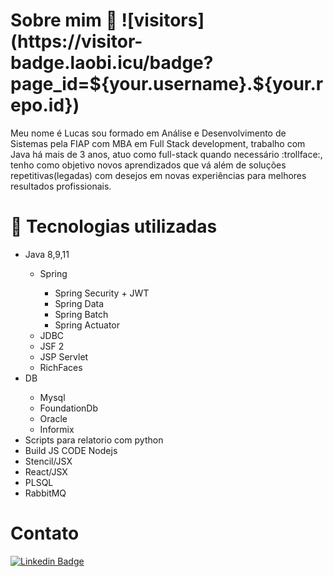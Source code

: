 
<h1> Sobre mim 👨‍ ![visitors](https://visitor-badge.laobi.icu/badge?page_id=${your.username}.${your.repo.id}) </h1>

<p> Meu nome é Lucas sou formado em Análise e Desenvolvimento de Sistemas pela FIAP com MBA em Full Stack development, trabalho com Java há mais de 3 anos, atuo como full-stack quando necessário :trollface:, tenho como objetivo novos aprendizados que vá além de soluções repetitivas(legadas) com desejos em novas experiências para melhores resultados profissionais. </p>

# 🔧 Tecnologias utilizadas

<ul>
  <li>Java 8,9,11 </li>
    <ul>
        <li>Spring</li>
          <ul>
            <li>Spring Security + JWT</li>
            <li>Spring Data</li>
            <li>Spring Batch</li>
            <li>Spring Actuator</li>
          </ul>
        <li>JDBC</li>
        <li>JSF 2</li>
        <li>JSP Servlet</li>
        <li>RichFaces</li>
  </ul>  
  <li>DB</li>
    <ul>
        <li>Mysql</li>
        <li>FoundationDb</li>
        <li>Oracle</li>    
        <li>Informix</li>   
    </ul>  
  <li>Scripts para relatorio com python</li>
  <li>Build JS CODE Nodejs</li>
  <li>Stencil/JSX</li>
  <li>React/JSX</li>
  <li>PLSQL</li>
  <li>RabbitMQ</li> 
</ul>

# Contato
[![Linkedin Badge](https://img.shields.io/badge/-LinkedIn-blue?style=flat-square&logo=Linkedin&logoColor=white&link=https://www.linkedin.com/in/lulumeister/)](https://www.linkedin.com/in/lulumeister/)

